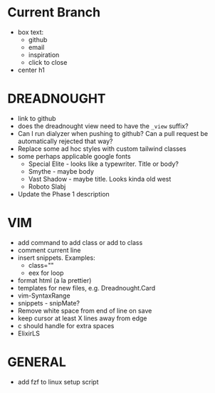 # Current Branch
  * box text: 
    * github
    * email
    * inspiration
    * click to close
  * center h1

# DREADNOUGHT

  * link to github
  * does the dreadnought view need to have the `_view` suffix?
  * Can I run dialyzer when pushing to github? Can a pull request be automatically rejected that way?
  * Replace some ad hoc styles with custom tailwind classes
  * some perhaps applicable google fonts
    * Special Elite - looks like a typewriter. Title or body?
    * Smythe - maybe body
    * Vast Shadow - maybe title. Looks kinda old west
    * Roboto Slabj
  * Update the Phase 1 description

# VIM

  * add command to add class or add to class
  * comment current line
  * insert snippets. Examples:
    * class=""
    * eex for loop
  * format html (a la prettier)
  * templates for new files, e.g. Dreadnought.Card
  * vim-SyntaxRange
  * snippets - snipMate?
  * Remove white space from end of line on save
  * keep cursor at least X lines away from edge
  * <leader>c should handle for extra spaces
  * ElixirLS

# GENERAL

  * add fzf to linux setup script
